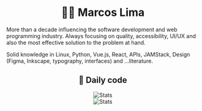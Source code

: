 <div align="center">
  <h1>
    🧑‍💻 Marcos Lima
  </h1>
</div>

More than a decade influencing the software development and web programming industry. Always focusing on quality, accessibility, UI/UX and also the most effective solution to the problem at hand.</p>

Solid knowledge in Linux, Python, Vue.js, React, APIs, JAMStack, Design (Figma, Inkscape, typography, interfaces) and ...literature.

<div align="center">
  <h2>🤖 Daily code</h2>
</div>

<div align="center">
  <img src="https://github-readme-stats.vercel.app/api/wakatime?username=marcker&hide_title=true&layout=compact&theme=transparent" alt="Stats" />
</div>

<div align="center">
  <img src="https://github-readme-stats.vercel.app/api?username=marcker&show_icons=true&theme=transparent&hide_title=true&count_private=true" alt="Stats" />
</div>
